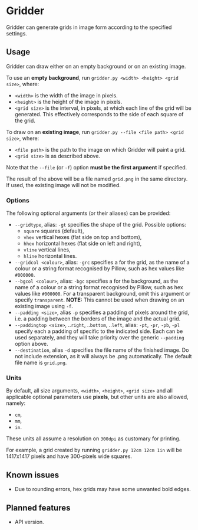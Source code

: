 # Gridder
Gridder can generate grids in image form according to the specified settings.

## Usage
Gridder can draw either on an empty background or on an existing image.

To use an **empty background**, run `gridder.py <width> <height> <grid size>`, where:
- `<width>` is the width of the image in pixels.
- `<height>` is the height of the image in pixels.
- `<grid size>` is the interval, in pixels, at which each line of the 
grid will be generated. This effectively corresponds to the side of each
square of the grid.

To draw on an **existing image**, run `gridder.py --file <file path> <grid size>`, where:
- `<file path>` is the path to the image on which Gridder will paint a grid.
- `<grid size>` is as described above.

Note that the `--file` (or `-f`) option **must be the first argument** if specified.

The result of the above will be a file named `grid.png` in the same
directory. If used, the existing image will not be modified.

### Options
The following optional arguments (or their aliases) can be provided:
- `--gridtype`, alias: `-gt` specifies the shape of the grid. Possible options:
    - `square` squares (default),
    - `vhex` vertical hexes (flat side on top and bottom),
    - `hhex` horizontal hexes (flat side on left and right),
    - `vline` vertical lines,
    - `hline` horizontal lines.
- `--gridcol <colour>`, alias: `-grc` specifies a <colour> for the grid, as the name of
a colour or a string format recognised by Pillow, such as hex values like `#000000`.
- `--bgcol <colour>`, alias: `-bgc` specifies a <colour> for the background, as the name of
a colour or a string format recognised by Pillow, such as hex values like `#000000`.
For a transparent background, omit this argument or specify `transparent`.
**NOTE:** This cannot be used when drawing on an existing image using `-f`.
- `--padding <size>`, alias `-p` specifies a padding of <size> pixels around the grid, 
i.e. a padding between the borders of the image and the actual grid.
- `--paddingtop <size>`, ..`right`, ..`bottom`, ..`left`, alias: `-pt`, `-pr`, `-pb`, `-pl` specify each 
a padding of <size> specific to the indicated side. Each can be used separately, and they will take
priority over the generic `--padding` option above.
- `--destination`, alias `-d` specifies the file name of the finished image. Do not include
extension, as it will always be .png automatically. The default file name is `grid.png`.

### Units
By default, all size arguments, `<width>`, `<height>`, `<grid size>` and all applicable
optional parameters use **pixels**, but other units are also allowed, namely:
- `cm`,
- `mm`,
- `in`.

These units all assume a resolution on `300dpi` as customary for printing.

For example, a grid created by running `gridder.py 12cm 12cm 1in` will be
1417x1417 pixels and have 300-pixels wide squares.

## Known issues
- Due to rounding errors, hex grids may have some unwanted bold edges.

## Planned features
- API version.
